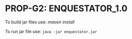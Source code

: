 # PROP-G2: ENQUESTATOR_1.0

To build jar files use: *maven install*

To run jar file use: ```java -jar enquestator.jar```

